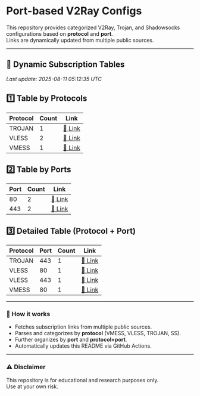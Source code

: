 # Port-based V2Ray Configs

This repository provides categorized V2Ray, Trojan, and Shadowsocks configurations based on **protocol** and **port**.  
Links are dynamically updated from multiple public sources.

---

## 📌 Dynamic Subscription Tables

<!-- START -->
_Last update: 2025-08-11 05:12:35 UTC_

## 1️⃣ Table by Protocols
| Protocol | Count | Link |
|----------|-------|------|
| TROJAN | 1 | [📎 Link](sub/trojan.txt) |
| VLESS | 2 | [📎 Link](sub/vless.txt) |
| VMESS | 1 | [📎 Link](sub/vmess.txt) |


## 2️⃣ Table by Ports
| Port | Count | Link |
|------|-------|------|
| 80 | 2 | [📎 Link](sub/port_80.txt) |
| 443 | 2 | [📎 Link](sub/port_443.txt) |


## 3️⃣ Detailed Table (Protocol + Port)
| Protocol | Port | Count | Link |
|----------|------|-------|------|
| TROJAN | 443 | 1 | [📎 Link](detailed/trojan/443.txt) |
| VLESS | 80 | 1 | [📎 Link](detailed/vless/80.txt) |
| VLESS | 443 | 1 | [📎 Link](detailed/vless/443.txt) |
| VMESS | 80 | 1 | [📎 Link](detailed/vmess/80.txt) |

<!-- END -->

---

### 🔄 How it works
- Fetches subscription links from multiple public sources.
- Parses and categorizes by **protocol** (VMESS, VLESS, TROJAN, SS).
- Further organizes by **port** and **protocol+port**.
- Automatically updates this README via GitHub Actions.

---

### ⚠️ Disclaimer
This repository is for educational and research purposes only.  
Use at your own risk.
